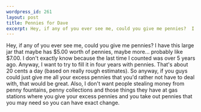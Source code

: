 ```yaml
--- 
wordpress_id: 261
layout: post
title: Pennies for Dave
excerpt: Hey, if any of you ever see me, could you give me pennies?  I have this large jar that maybe has $5.00 worth of pennies, maybe more... probably like $7.00.  I don't exactly know because the last time I counted was over 5 years ago.  Anyway, I want to try to fill it in four years with pennies.  That's about 20 cents a day (based on really rough estimates).  So anyway, if you guys could just give me all your excess pennies that you'd rather not have to deal with, that would be great.  Also, I don't want people stealing money from penny fountains, penny collections and those things they have at gas stations where you give your excess pennies and you take out pennies that you may need so you can have exact change.
---
```

Hey, if any of you ever see me, could you give me pennies?  I have this large jar that maybe has $5.00 worth of pennies, maybe more... probably like $7.00.  I don't exactly know because the last time I counted was over 5 years ago.  Anyway, I want to try to fill it in four years with pennies.  That's about 20 cents a day (based on really rough estimates).  So anyway, if you guys could just give me all your excess pennies that you'd rather not have to deal with, that would be great.  Also, I don't want people stealing money from penny fountains, penny collections and those things they have at gas stations where you give your excess pennies and you take out pennies that you may need so you can have exact change.
